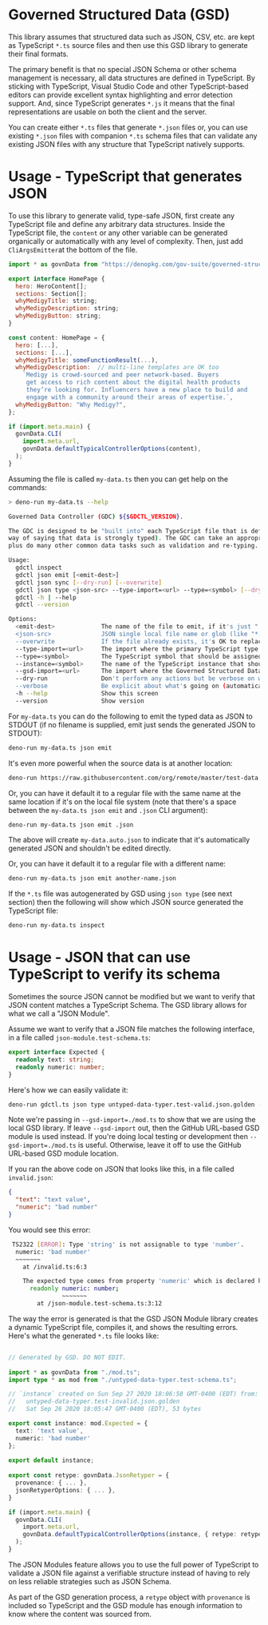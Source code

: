 # Governed Structured Data (GSD)

This library assumes that structured data such as JSON, CSV, etc. are kept as TypeScript `*.ts` source files and then use this GSD library to generate their final formats. 

The primary benefit is that no special JSON Schema or other schema management is necessary, all data structures are defined in TypeScript. By sticking with TypeScript, Visual Studio Code and other TypeScript-based editors can provide excellent syntax highlighting and error detection support. And, since TypeScript generates `*.js` it means that the final representations are usable on both the client and the server.

You can create either `*.ts` files that generate `*.json` files or, you can use existing `*.json` files with companion `*.ts` schema files that can validate any existing JSON files with any structure that TypeScript natively supports.

# Usage - TypeScript that generates JSON

To use this library to generate valid, type-safe JSON, first create any TypeScript file and define any arbitrary data structures. Inside the TypeScript file, the `content` or any other variable can be generated organically or automatically with any level of complexity. Then, just add `CliArgsEmitter`at the bottom of the file.

```javascript
import * as govnData from "https://denopkg.com/gov-suite/governed-structured-data/mod.ts";

export interface HomePage {
  hero: HeroContent[];
  sections: Section[];
  whyMedigyTitle: string;
  whyMedigyDescription: string;
  whyMedigyButton: string;
}

const content: HomePage = {
  hero: [...],
  sections: [...],
  whyMedigyTitle: someFunctionResult(...),
  whyMedigyDescription:  // multi-line templates are OK too
    `Medigy is crowd-sourced and peer network-based. Buyers 
     get access to rich content about the digital health products 
     they’re looking for. Influencers have a new place to build and
     engage with a community around their areas of expertise.`,
  whyMedigyButton: "Why Medigy?",
};

if (import.meta.main) {
  govnData.CLI(
    import.meta.url,
    govnData.defaultTypicalControllerOptions(content),
  );
}
```

Assuming the file is called `my-data.ts` then you can get help on the commands:

```bash
> deno-run my-data.ts --help

Governed Data Controller (GDC) ${$GDCTL_VERSION}. 

The GDC is designed to be "built into" each TypeScript file that is defined as "governed structured data" (a fancy
way of saying that data is strongly typed). The GDC can take an appropriately governed TypeScript and generate JSON 
plus do many other common data tasks such as validation and re-typing.

Usage:
  gdctl inspect
  gdctl json emit [<emit-dest>]
  gdctl json sync [--dry-run] [--overwrite]
  gdctl json type <json-src> --type-import=<url> --type=<symbol> [--dry-run] [--overwrite] [--instance=<symbol>] [--gsd-import=<url>] [--verbose]
  gdctl -h | --help
  gdctl --version

Options:
  <emit-dest>             The name of the file to emit, if it's just ".json" use same name as active file but force extension
  <json-src>              JSON single local file name or glob (like "*.json" or "**/*.json")
  --overwrite             If the file already exists, it's OK to replace it
  --type-import=<url>     The import where the primary TypeScript type definition is found
  --type=<symbol>         The TypeScript symbol that should be assigned the primary type
  --instance=<symbol>     The name of the TypeScript instance that should be assigned (default: "instance")
  --gsd-import=<url>      The import where the Governed Structured Data (GSD) library is found
  --dry-run               Don't perform any actions but be verbose on what might be done
  --verbose               Be explicit about what's going on (automatically turned on if using --dry-run)
  -h --help               Show this screen
  --version               Show version
```

For `my-data.ts` you can do the following to emit the typed data as JSON to STDOUT (if no filename is supplied, emit just sends the generated JSON to STDOUT):

```bash
deno-run my-data.ts json emit
```

It's even more powerful when the source data is at another location:

```bash
deno-run https://raw.githubusercontent.com/org/remote/master/test-data.gsd.ts json emit local-file.auto.json
```

Or, you can have it default it to a regular file with the same name at the same location if it's on the local file system (note that there's a space between the `my-data.ts json emit` and `.json` CLI argument):

```bash
deno-run my-data.ts json emit .json
```

The above will create `my-data.auto.json` to indicate that it's automatically generated JSON and shouldn't be edited directly.

Or, you can have it default it to a regular file with a different name:

```bash
deno-run my-data.ts json emit another-name.json
```

If the `*.ts` file was autogenerated by GSD using `json type` (see next section) then the following will show which JSON source generated the TypeScript file:

```bash
deno-run my-data.ts inspect
```

# Usage - JSON that can use TypeScript to verify its schema

Sometimes the source JSON cannot be modified but we want to verify that JSON content matches a TypeScript Schema. The GSD library allows for what we call a "JSON Module".

Assume we want to verify that a JSON file matches the following interface, in a file called `json-module.test-schema.ts`:

```typescript
export interface Expected {
  readonly text: string;
  readonly numeric: number;
}
```

Here's how we can easily validate it: 

```bash
deno-run gdctl.ts json type untyped-data-typer.test-valid.json.golden --type-import="./untyped-data-typer.test-schema.ts" --type=Expected --gsd-import="./mod.ts" --validate && deno fmt
```

Note we're passing in `--gsd-import=./mod.ts` to show that we are using the local GSD library. If leave `--gsd-import` out, then the GitHub URL-based GSD module is used instead. If you're doing local testing or development then `--gsd-import=./mod.ts` is useful. Otherwise, leave it off to use the GitHub URL-based GSD module location.

If you ran the above code on JSON that looks like this, in a file called `invalid.json`:

```json
{
  "text": "text value",
  "numeric": "bad number"
}
```

You would see this error:

```bash
 TS2322 [ERROR]: Type 'string' is not assignable to type 'number'.
  numeric: 'bad number'
  ~~~~~~~
    at /invalid.ts:6:3

    The expected type comes from property 'numeric' which is declared here on type 'Expected'
      readonly numeric: number;
               ~~~~~~~
        at /json-module.test-schema.ts:3:12
```

The way the error is generated is that the GSD JSON Module library  creates a dynamic TypeScript file, compiles it, and shows the resulting errors. Here's what the generated `*.ts` file looks like:

```typescript

// Generated by GSD. DO NOT EDIT.
  
import * as govnData from "./mod.ts";
import type * as mod from "./untyped-data-typer.test-schema.ts";

// `instance` created on Sun Sep 27 2020 18:06:58 GMT-0400 (EDT) from:
//   untyped-data-typer.test-invalid.json.golden
//   Sat Sep 26 2020 18:05:47 GMT-0400 (EDT), 53 bytes

export const instance: mod.Expected = {
  text: 'text value',
  numeric: 'bad number'
};
    
export default instance;
    
export const retype: govnData.JsonRetyper = {
  provenance: { ... },
  jsonRetyperOptions: { ... },
}

if (import.meta.main) {     
  govnData.CLI(
    import.meta.url,
    govnData.defaultTypicalControllerOptions(instance, { retype: retype }),
  );
}
```

The JSON Modules feature allows you to use the full power of TypeScript to validate a JSON file against a verifiable structure instead of having to rely on less reliable strategies such as JSON Schema.

As part of the GSD generation process, a `retype` object with `provenance` is included so TypeScript and the GSD module has enough information to know where the content was sourced from. 
